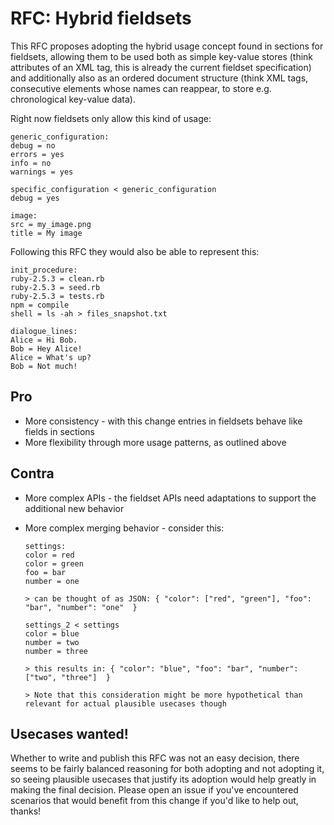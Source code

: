 # RFC: Hybrid fieldsets

This RFC proposes adopting the hybrid usage concept found in sections for fieldsets, allowing them to be used both as simple key-value stores (think attributes of an XML tag, this is already the current fieldset specification) and additionally also as an ordered document structure (think XML tags, consecutive elements whose names can reappear, to store e.g. chronological key-value data).

Right now fieldsets only allow this kind of usage:

```eno
generic_configuration:
debug = no
errors = yes
info = no
warnings = yes

specific_configuration < generic_configuration
debug = yes

image:
src = my_image.png
title = My image
```

Following this RFC they would also be able to represent this:

```eno
init_procedure:
ruby-2.5.3 = clean.rb
ruby-2.5.3 = seed.rb
ruby-2.5.3 = tests.rb
npm = compile
shell = ls -ah > files_snapshot.txt

dialogue_lines:
Alice = Hi Bob.
Bob = Hey Alice!
Alice = What's up?
Bob = Not much!
```

## Pro

- More consistency - with this change entries in fieldsets behave like fields in sections
- More flexibility through more usage patterns, as outlined above

## Contra

- More complex APIs - the fieldset APIs need adaptations to support the additional new behavior
- More complex merging behavior - consider this:

  ```eno
  settings:
  color = red
  color = green
  foo = bar
  number = one

  > can be thought of as JSON: { "color": ["red", "green"], "foo": "bar", "number": "one"  }

  settings_2 < settings
  color = blue
  number = two
  number = three

  > this results in: { "color": "blue", "foo": "bar", "number": ["two", "three"]  }

  > Note that this consideration might be more hypothetical than relevant for actual plausible usecases though
  ```

## Usecases wanted!

Whether to write and publish this RFC was not an easy decision, there seems to be fairly balanced reasoning for both adopting and not adopting it, so seeing plausible usecases that justify its adoption would help greatly in making the final decision. Please open an issue if you've encountered scenarios that would benefit from this change if you'd like to help out, thanks!
